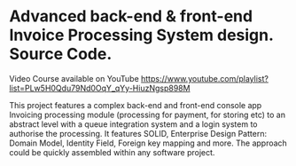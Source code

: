 # Advanced back-end & front-end Invoice Processing System design. Source Code.
Video Course available on YouTube https://www.youtube.com/playlist?list=PLw5H0Qdu79Nd0OqY_qYy-HiuzNgsp898M

This project features a complex back-end and front-end console app Invoicing processing module (processing for payment, for storing etc) to an abstract level with a queue integration system and a login system to authorise the processing. It features SOLID, Enterprise Design Pattern: Domain Model, Identity Field, Foreign key mapping and more. The approach could be quickly assembled within any software project.
